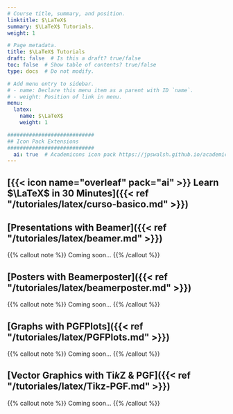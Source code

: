 ```yaml
---
# Course title, summary, and position.
linktitle: $\LaTeX$
summary: $\LaTeX$ Tutorials.
weight: 1

# Page metadata.
title: $\LaTeX$ Tutorials
draft: false  # Is this a draft? true/false
toc: false  # Show table of contents? true/false
type: docs  # Do not modify.

# Add menu entry to sidebar.
# - name: Declare this menu item as a parent with ID `name`.
# - weight: Position of link in menu.
menu:
  latex:
    name: $\LaTeX$
    weight: 1

############################
## Icon Pack Extensions
############################
  ai: true  # Academicons icon pack https://jpswalsh.github.io/academicons/	
---
```


## [{{< icon name="overleaf" pack="ai" >}} Learn $\LaTeX$ in 30 Minutes]({{< ref "/tutoriales/latex/curso-basico.md" >}})

## [Presentations with Beamer]({{< ref "/tutoriales/latex/beamer.md" >}})

{{% callout note %}}
Coming soon...
{{% /callout %}}

## [Posters with Beamerposter]({{< ref "/tutoriales/latex/beamerposter.md" >}})

{{% callout note %}}
Coming soon...
{{% /callout %}}

## [Graphs with PGFPlots]({{< ref "/tutoriales/latex/PGFPlots.md" >}})

{{% callout note %}}
Coming soon...
{{% /callout %}}

## [Vector Graphics with Ti*k*Z & PGF]({{< ref "/tutoriales/latex/Tikz-PGF.md" >}})

{{% callout note %}}
Coming soon...
{{% /callout %}}